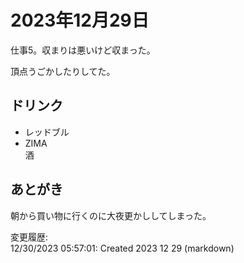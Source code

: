 # 2023年12月29日

仕事5。収まりは悪いけど収まった。

頂点うごかしたりしてた。

## ドリンク

- レッドブル
- ZIMA  
酒

## あとがき

朝から買い物に行くのに大夜更かししてしまった。

変更履歴:  
12/30/2023 05:57:01: Created 2023 12 29 (markdown)  
